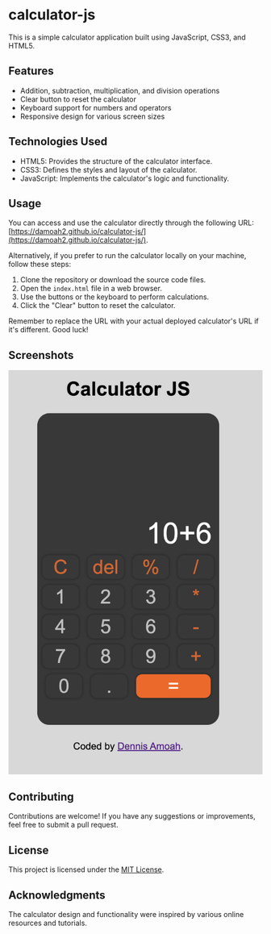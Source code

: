 # calculator-js

This is a simple calculator application built using JavaScript, CSS3, and HTML5.

## Features
- Addition, subtraction, multiplication, and division operations
- Clear button to reset the calculator
- Keyboard support for numbers and operators
- Responsive design for various screen sizes

## Technologies Used
- HTML5: Provides the structure of the calculator interface.
- CSS3: Defines the styles and layout of the calculator.
- JavaScript: Implements the calculator's logic and functionality.

## Usage
You can access and use the calculator directly through the following URL: [https://damoah2.github.io/calculator-js/](https://damoah2.github.io/calculator-js/).

Alternatively, if you prefer to run the calculator locally on your machine, follow these steps:

1. Clone the repository or download the source code files.
2. Open the `index.html` file in a web browser.
3. Use the buttons or the keyboard to perform calculations.
4. Click the "Clear" button to reset the calculator.

Remember to replace the URL with your actual deployed calculator's URL if it's different. Good luck!

## Screenshots

![Calculator](screenshot.png)

## Contributing
Contributions are welcome! If you have any suggestions or improvements, feel free to submit a pull request.

## License
This project is licensed under the [MIT License](LICENSE).

## Acknowledgments
The calculator design and functionality were inspired by various online resources and tutorials.


